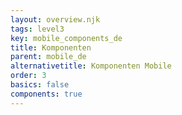 ```yaml
---
layout: overview.njk
tags: level3
key: mobile_components_de
title: Komponenten
parent: mobile_de
alternativetitle: Komponenten Mobile
order: 3
basics: false
components: true
---
```

